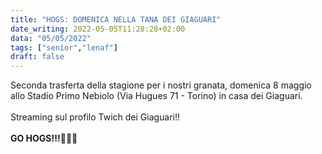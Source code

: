 ```yaml
---
title: "HOGS: DOMENICA NELLA TANA DEI GIAGUARI"
date_writing: 2022-05-05T11:28:28+02:00
data: "05/05/2022"
tags: ["senior","lenaf"]
draft: false
---
```


Seconda trasferta della stagione per i nostri granata, domenica 8 maggio allo Stadio Primo Nebiolo (Via Hugues 71 - Torino) in casa dei Giaguari.  
⁣  
Streaming sul profilo Twich dei Giaguari!! ⁣  
⁣⁣  
**GO HOGS!!!**🐗💪🏻⁣⁣⁣⁣⁣⁣⁣⁣⁣⁣